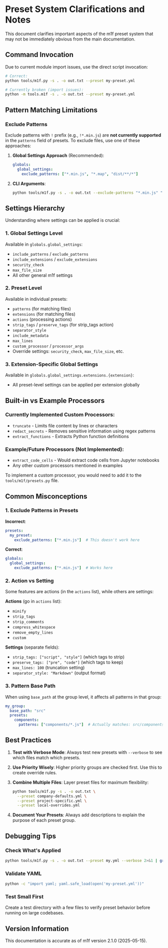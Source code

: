 # Preset System Clarifications and Notes

This document clarifies important aspects of the m1f preset system that may not be immediately obvious from the main documentation.

## Command Invocation

Due to current module import issues, use the direct script invocation:
```bash
# Correct:
python tools/m1f.py -s . -o out.txt --preset my-preset.yml

# Currently broken (import issues):
python -m tools.m1f -s . -o out.txt --preset my-preset.yml
```

## Pattern Matching Limitations

### Exclude Patterns
Exclude patterns with `!` prefix (e.g., `!*.min.js`) are **not currently supported** in the `patterns` field of presets. To exclude files, use one of these approaches:

1. **Global Settings Approach** (Recommended):
   ```yaml
   globals:
     global_settings:
       exclude_patterns: ["*.min.js", "*.map", "dist/**/*"]
   ```

2. **CLI Arguments**:
   ```bash
   python tools/m1f.py -s . -o out.txt --exclude-patterns "*.min.js" "*.map"
   ```

## Settings Hierarchy

Understanding where settings can be applied is crucial:

### 1. Global Settings Level
Available in `globals.global_settings`:
- `include_patterns` / `exclude_patterns`
- `include_extensions` / `exclude_extensions`
- `security_check`
- `max_file_size`
- All other general m1f settings

### 2. Preset Level
Available in individual presets:
- `patterns` (for matching files)
- `extensions` (for matching files)
- `actions` (processing actions)
- `strip_tags` / `preserve_tags` (for strip_tags action)
- `separator_style`
- `include_metadata`
- `max_lines`
- `custom_processor` / `processor_args`
- Override settings: `security_check`, `max_file_size`, etc.

### 3. Extension-Specific Global Settings
Available in `globals.global_settings.extensions.{extension}`:
- All preset-level settings can be applied per extension globally

## Built-in vs Example Processors

### Currently Implemented Custom Processors:
- `truncate` - Limits file content by lines or characters
- `redact_secrets` - Removes sensitive information using regex patterns
- `extract_functions` - Extracts Python function definitions

### Example/Future Processors (Not Implemented):
- `extract_code_cells` - Would extract code cells from Jupyter notebooks
- Any other custom processors mentioned in examples

To implement a custom processor, you would need to add it to the `tools/m1f/presets.py` file.

## Common Misconceptions

### 1. Exclude Patterns in Presets
**Incorrect**:
```yaml
presets:
  my_preset:
    exclude_patterns: ["*.min.js"]  # This doesn't work here
```

**Correct**:
```yaml
globals:
  global_settings:
    exclude_patterns: ["*.min.js"]  # Works here
```

### 2. Action vs Setting
Some features are actions (in the `actions` list), while others are settings:

**Actions** (go in `actions` list):
- `minify`
- `strip_tags`
- `strip_comments`
- `compress_whitespace`
- `remove_empty_lines`
- `custom`

**Settings** (separate fields):
- `strip_tags: ["script", "style"]` (which tags to strip)
- `preserve_tags: ["pre", "code"]` (which tags to keep)
- `max_lines: 100` (truncation setting)
- `separator_style: "Markdown"` (output format)

### 3. Pattern Base Path
When using `base_path` at the group level, it affects all patterns in that group:

```yaml
my_group:
  base_path: "src"
  presets:
    components:
      patterns: ["components/*.js"]  # Actually matches: src/components/*.js
```

## Best Practices

1. **Test with Verbose Mode**: Always test new presets with `--verbose` to see which files match which presets.

2. **Use Priority Wisely**: Higher priority groups are checked first. Use this to create override rules.

3. **Combine Multiple Files**: Layer preset files for maximum flexibility:
   ```bash
   python tools/m1f.py -s . -o out.txt \
     --preset company-defaults.yml \
     --preset project-specific.yml \
     --preset local-overrides.yml
   ```

4. **Document Your Presets**: Always add descriptions to explain the purpose of each preset group.

## Debugging Tips

### Check What's Applied
```bash
python tools/m1f.py -s . -o out.txt --preset my.yml --verbose 2>&1 | grep "Applying preset"
```

### Validate YAML
```bash
python -c "import yaml; yaml.safe_load(open('my-preset.yml'))"
```

### Test Small First
Create a test directory with a few files to verify preset behavior before running on large codebases.

## Version Information

This documentation is accurate as of m1f version 2.1.0 (2025-05-15).